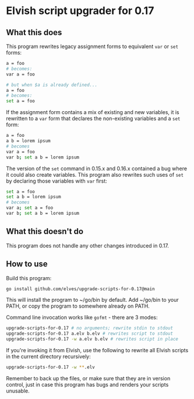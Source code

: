 # Elvish script upgrader for 0.17

## What this does

This program rewrites legacy assignment forms to equivalent `var` or `set`
forms:

```sh
a = foo
# becomes:
var a = foo

# but when $a is already defined...
a = foo
# becomes:
set a = foo
```

If the assignment form contains a mix of existing and new variables, it is
rewritten to a `var` form that declares the non-existing variables and a `set`
form:

```sh
a = foo
a b = lorem ipsum
# becomes
var a = foo
var b; set a b = lorem ipsum
```

The version of the `set` command in 0.15.x and 0.16.x contained a bug where it
could also create variables. This program also rewrites such uses of `set` by
declaring those variables with `var` first:

```sh
set a = foo
set a b = lorem ipsum
# becomes
var a; set a = foo
var b; set a b = lorem ipsum
```

## What this doesn't do

This program does not handle any other changes introduced in 0.17.

## How to use

Build this program:

```sh
go install github.com/elves/upgrade-scripts-for-0.17@main
```

This will install the program to ~/go/bin by default. Add ~/go/bin to your PATH,
or copy the program to somewhere already on PATH.

Command line invocation works like `gofmt` - there are 3 modes:

```sh
upgrade-scripts-for-0.17 # no arguments; rewrite stdin to stdout
upgrade-scripts-for-0.17 a.elv b.elv # rewrites script to stdout
upgrade-scripts-for-0.17 -w a.elv b.elv # rewrites script in place
```

If you're invoking it from Elvish, use the following to rewrite all Elvish
scripts in the current directory recursively:

```sh
upgrade-scripts-for-0.17 -w **.elv
```

Remember to back up the files, or make sure that they are in version control,
just in case this program has bugs and renders your scripts unusable.
